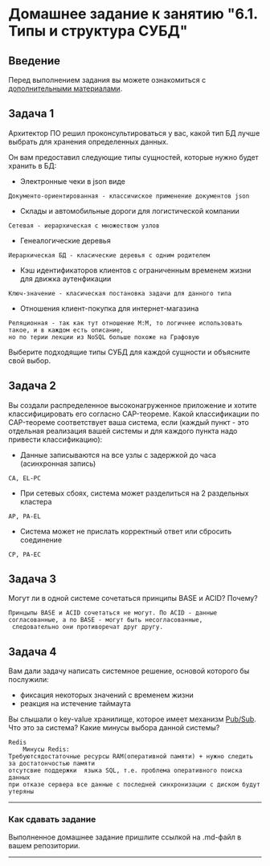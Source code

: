 # Домашнее задание к занятию "6.1. Типы и структура СУБД"

## Введение

Перед выполнением задания вы можете ознакомиться с 
[дополнительными материалами](https://github.com/netology-code/virt-homeworks/tree/master/additional/README.md).

## Задача 1

Архитектор ПО решил проконсультироваться у вас, какой тип БД 
лучше выбрать для хранения определенных данных.

Он вам предоставил следующие типы сущностей, которые нужно будет хранить в БД:

- Электронные чеки в json виде
```
Документо-ориентированная - классичиское применение документов json
```

- Склады и автомобильные дороги для логистической компании

```
Сетевая - иерархическая с множеством узлов
```

- Генеалогические деревья

```
Иерархическая БД - класические деревья с одним родителем
```

- Кэш идентификаторов клиентов с ограниченным временем жизни для движка аутенфикации

```
Ключ-значение - класическая постановка задачи для данного типа
```
- Отношения клиент-покупка для интернет-магазина
```
Реляционная - так как тут отношение М:М, то логичнее использовать такое, и в каждом есть описание,
но по терии лекции из NoSQL больше похоже на Графовую
```

Выберите подходящие типы СУБД для каждой сущности и объясните свой выбор.

## Задача 2

Вы создали распределенное высоконагруженное приложение и хотите классифицировать его согласно 
CAP-теореме. Какой классификации по CAP-теореме соответствует ваша система, если 
(каждый пункт - это отдельная реализация вашей системы и для каждого пункта надо привести классификацию):

- Данные записываются на все узлы с задержкой до часа (асинхронная запись)
```
CA, EL-PC
```
- При сетевых сбоях, система может разделиться на 2 раздельных кластера
```
AP, PA-EL
```
- Система может не прислать корректный ответ или сбросить соединение
```
CP, PA-EC
```

## Задача 3

Могут ли в одной системе сочетаться принципы BASE и ACID? Почему?
```
Принцыпы BASE и ACID сочетаться не могут. По ACID - данные согласованные, а по BASE - могут быть несогласованные,  
 следовательно они противоречат друг другу.
```

## Задача 4

Вам дали задачу написать системное решение, основой которого бы послужили:

- фиксация некоторых значений с временем жизни
- реакция на истечение таймаута

Вы слышали о key-value хранилище, которое имеет механизм [Pub/Sub](https://habr.com/ru/post/278237/). 
Что это за система? Какие минусы выбора данной системы?

```
Redis
    Минусы Redis:
Требуютсядостаточные ресурсы RAM(оперативной памяти) + нужно следить за достатончостью памяти 
отсутсвие поддержки  языка SQL, т.е. проблема оперативного поиска данных  
при отказе сервера все данные с последней синхронизации с диском будут утеряны
```
---

### Как cдавать задание

Выполненное домашнее задание пришлите ссылкой на .md-файл в вашем репозитории.

---
